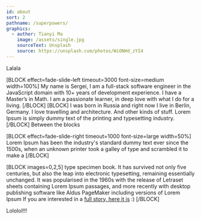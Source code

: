 ```yaml
---
id: about
sort: 2
pathname: /superpowers/
graphics:
  - author: Tianyi Ma
    image: /assets/single.jpg
    sourceText: Unsplash
    source: https://unsplash.com/photos/WiONHd_zYI4
---
```


Lalala

[BLOCK effect=fade-slide-left timeout=3000 font-size=medium width=100%]
My name is Sergei, I am a full-stack software engineer in the JavaScript domain with 10+ years of development experience. I have a Master’s in Math. I am a passionate learner, in deep love with what I do for a living.
[/BLOCK]
[BLOCK]
I was born in Russia and right now I live in Berlin, Germany. I love travelling and architecture. And other kinds of stuff.
Lorem Ipsum is simply dummy text of the printing and typesetting industry. 
[/BLOCK]
Between the blocks

[BLOCK effect=fade-slide-right timeout=1000 font-size=large width=50%]
Lorem Ipsum has been the industry's standard dummy text ever since the 1500s, when an unknown printer took a galley of type and scrambled it to make a 
[/BLOCK]

[BLOCK images=0,2,5]
type specimen book. It has survived not only five centuries, but also the leap into electronic typesetting, remaining essentially unchanged. It was popularised in the 1960s with the release of Letraset sheets containing Lorem Ipsum passages, and more recently with desktop publishing software like Aldus PageMaker including versions of Lorem Ipsum
If you are interested in a <a href="">full story, here it is</a> :)
[/BLOCK]

Lololol!!!
